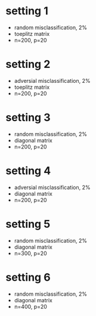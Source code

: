 # setting 1
- random misclassification, 2%
- toeplitz matrix
- n=200, p=20

# setting 2
- adversial misclassification, 2%
- toeplitz matrix
- n=200, p=20

# setting 3
- random misclassification, 2%
- diagonal matrix
- n=200, p=20

# setting 4
- adversial misclassification, 2%
- diagonal matrix
- n=200, p=20

# setting 5
- random misclassification, 2%
- diagonal matrix
- n=300, p=20

# setting 6
- random misclassification, 2%
- diagonal matrix
- n=400, p=20